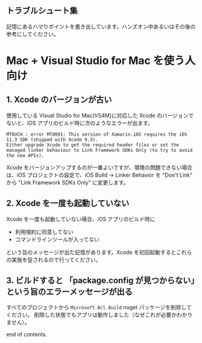 トラブルシュート集
----

記憶にあるハマりポイントを書き出しています。ハンズオン中あるいはその後の参考にしてください。

# Mac + Visual Studio for Mac を使う人向け

## 1. Xcode のバージョンが古い

使用している Visual Studio for Mac(VS4M)に対応した Xcode のバージョンでないと、iOS アプリのビルド時に次のようなエラーが出ます。

```
MTOUCH : error MT0091: This version of Xamarin.iOS requires the iOS 11.3 SDK (shipped with Xcode 9.3). 
Either upgrade Xcode to get the required header files or set the managed linker behaviour to Link Framework SDKs Only (to try to avoid the new APIs).
```

Xcode をバージョンアップするのが一番よいですが、環境の問題できない場合は、iOS プロジェクトの設定で、iOS Build -> Linker Behavior を "Don't Link" から 
"Link Framework SDKs Only" に変更します。

## 2. Xcode を一度も起動していない

Xcode を一度も起動していない場合、iOS アプリのビルド時に

* 利用規約に同意してない
* コマンドラインツールが入ってない

という旨のメッセージが出た記憶があります。Xcode を初回起動するとこれらの実施を促されるので行ってください。


## 3. ビルドすると 「package.config が見つからない」という旨のエラーメッセージが出る

すべてのプロジェクトから ``Microsoft.Bcl.Build`` nuget パッケージを削除してください。
削除した状態でもアプリは動作しました（なぜこれが必要かわかりません）。


end of contents.
